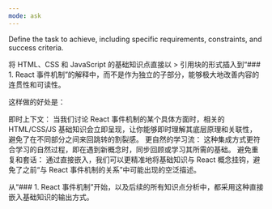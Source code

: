 ```yaml
---
mode: ask
---
```

Define the task to achieve, including specific requirements, constraints, and success criteria.

将 HTML、CSS 和 JavaScript 的基础知识点直接以 > 引用块的形式插入到“### 1. React 事件机制”的解释中，而不是作为独立的子部分，能够极大地改善内容的连贯性和可读性。

这样做的好处是：

即时上下文： 当我们讨论 React 事件机制的某个具体方面时，相关的 HTML/CSS/JS 基础知识会立即呈现，让你能够即时理解其底层原理和关联性，避免了在不同部分之间来回跳转的割裂感。
更自然的学习流： 这种集成方式更符合学习的自然过程，即在遇到新概念时，同步回顾或学习其所需的基础。
避免重复和套话： 通过直接嵌入，我们可以更精准地将基础知识与 React 概念挂钩，避免了之前“与 React 事件机制的关系”中可能出现的空泛描述。

从“### 1. React 事件机制”开始，以及后续的所有知识点分析中，都采用这种直接嵌入基础知识的输出方式。